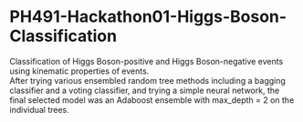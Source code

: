 # PH491-Hackathon01-Higgs-Boson-Classification
Classification of Higgs Boson-positive and Higgs Boson-negative events using kinematic properties of events. <br>
After trying various ensembled random tree methods including a bagging classifier and a voting classifier, and trying a simple neural network, the final selected model was an Adaboost ensemble with max_depth = 2 on the individual trees.
